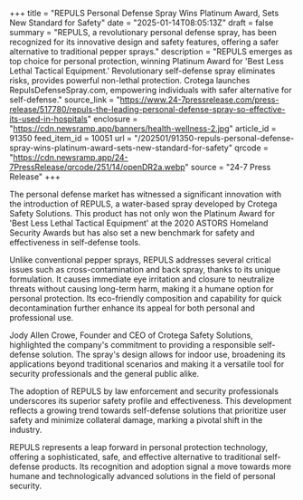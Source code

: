 +++
title = "REPULS Personal Defense Spray Wins Platinum Award, Sets New Standard for Safety"
date = "2025-01-14T08:05:13Z"
draft = false
summary = "REPULS, a revolutionary personal defense spray, has been recognized for its innovative design and safety features, offering a safer alternative to traditional pepper sprays."
description = "REPULS emerges as top choice for personal protection, winning Platinum Award for 'Best Less Lethal Tactical Equipment.' Revolutionary self-defense spray eliminates risks, provides powerful non-lethal protection. Crotega launches RepulsDefenseSpray.com, empowering individuals with safer alternative for self-defense."
source_link = "https://www.24-7pressrelease.com/press-release/517780/repuls-the-leading-personal-defense-spray-so-effective-its-used-in-hospitals"
enclosure = "https://cdn.newsramp.app/banners/health-wellness-2.jpg"
article_id = 91350
feed_item_id = 10051
url = "/202501/91350-repuls-personal-defense-spray-wins-platinum-award-sets-new-standard-for-safety"
qrcode = "https://cdn.newsramp.app/24-7PressRelease/qrcode/251/14/openDR2a.webp"
source = "24-7 Press Release"
+++

<p>The personal defense market has witnessed a significant innovation with the introduction of REPULS, a water-based spray developed by Crotega Safety Solutions. This product has not only won the Platinum Award for 'Best Less Lethal Tactical Equipment' at the 2020 ASTORS Homeland Security Awards but has also set a new benchmark for safety and effectiveness in self-defense tools.</p><p>Unlike conventional pepper sprays, REPULS addresses several critical issues such as cross-contamination and back spray, thanks to its unique formulation. It causes immediate eye irritation and closure to neutralize threats without causing long-term harm, making it a humane option for personal protection. Its eco-friendly composition and capability for quick decontamination further enhance its appeal for both personal and professional use.</p><p>Jody Allen Crowe, Founder and CEO of Crotega Safety Solutions, highlighted the company's commitment to providing a responsible self-defense solution. The spray's design allows for indoor use, broadening its applications beyond traditional scenarios and making it a versatile tool for security professionals and the general public alike.</p><p>The adoption of REPULS by law enforcement and security professionals underscores its superior safety profile and effectiveness. This development reflects a growing trend towards self-defense solutions that prioritize user safety and minimize collateral damage, marking a pivotal shift in the industry.</p><p>REPULS represents a leap forward in personal protection technology, offering a sophisticated, safe, and effective alternative to traditional self-defense products. Its recognition and adoption signal a move towards more humane and technologically advanced solutions in the field of personal security.</p>